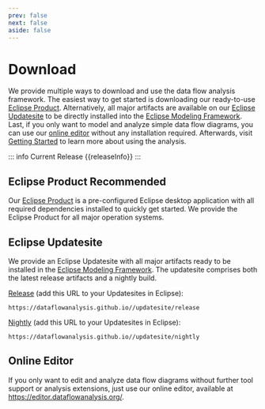 ```yaml
---
prev: false
next: false
aside: false
---
```


# Download

We provide multiple ways to download and use the data flow analysis framework.
The easiest way to get started is downloading our ready-to-use [Eclipse Product](#eclipse-product-recommended).
Alternatively, all major artifacts are available on our [Eclipse Updatesite](#eclipse-updatesite) to be directly installed into the [Eclipse Modeling Framework](https://eclipse.dev/emf/).
Last, if you only want to model and analyze simple data flow diagrams, you can use our [online editor](#online-editor) without any installation required.
Afterwards, visit [Getting Started](/wiki/gettingstarted.md) to learn more about using the analysis.

::: info Current Release
{{releaseInfo}}
:::

## Eclipse Product <Badge type="info">Recommended</Badge>

Our [Eclipse Product](https://updatesite.palladio-simulator.com/DataFlowAnalysis/product/releases/) is a pre-configured Eclipse desktop application with all required dependencies installed to quickly get started.
We provide the Eclipse Product for all major operation systems.

<VPButton text='Windows 10 & 11' href="https://github.com/DataFlowAnalysis/DataFlowAnalysis/releases/download/latest/DataFlowAnalysis.win32.win32.x86_64.zip" />  
<VPButton text='Linux (GTK)' href="https://github.com/DataFlowAnalysis/DataFlowAnalysis/releases/download/latest/DataFlowAnalysis.linux.gtk.x86_64.zip" /> 
<VPButton text='macOS (ARM)' href="https://github.com/DataFlowAnalysis/DataFlowAnalysis/releases/download/latest/DataFlowAnalysis.macosx.cocoa.aarch64.tar.gz" /> 
<VPButton text='macOS (Intel)' href="https://github.com/DataFlowAnalysis/DataFlowAnalysis/releases/download/latest/DataFlowAnalysis.macosx.cocoa.x86_64.zip" /> 

## Eclipse Updatesite

We provide an Eclipse Updatesite with all major artifacts ready to be installed in the [Eclipse Modeling Framework](https://eclipse.dev/emf/). The updatesite comprises both the latest release artifacts and a nightly build.

[Release](https://dataflowanalysis.github.io//updatesite/release) (add this URL to your Updatesites in Eclipse):

```
https://dataflowanalysis.github.io//updatesite/release
```

[Nightly](https://dataflowanalysis.github.io//updatesite/nightly) (add this URL to your Updatesites in Eclipse):

```
https://dataflowanalysis.github.io//updatesite/nightly
```

## Online Editor

If you only want to edit and analyze data flow diagrams without further tool support or analysis extensions, just use our online editor, available at https://editor.dataflowanalysis.org/.

<script setup>
import { ref } from 'vue'
import { VPButton } from 'vitepress/theme'

const releaseInfo = ref('The latest released version is available on GitHub.')
const url = 'https://api.github.com/repos/DataFlowAnalysis/DataFlowAnalysis/releases/latest';

fetch(url).then(response => {
    response.json().then(data => {
    const latestReleaseVersion = data.tag_name;

    const rawDate = new Date(data.published_at);
    const latestReleaseDate = rawDate.toLocaleDateString('en-US', {
      year: 'numeric',
      month: 'long',
      day: 'numeric'});

    releaseInfo.value = `The latest released version ${latestReleaseVersion} was released on ${latestReleaseDate}.`
})});
</script>

<style module>
a[class*="VPButton"] {
    text-decoration: none !important;
}
</style>
